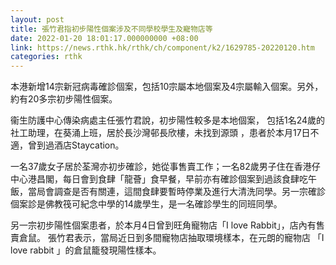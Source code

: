 ```yaml
---
layout: post
title: 張竹君指初步陽性個案涉及不同學校學生及寵物店等
date: 2022-01-20 18:01:17.000000000 +08:00
link: https://news.rthk.hk/rthk/ch/component/k2/1629785-20220120.htm
categories: rthk
---
```


本港新增14宗新冠病毒確診個案，包括10宗屬本地個案及4宗屬輸入個案。另外，約有20多宗初步陽性個案。

衞生防護中心傳染病處主任張竹君說，初步陽性較多是本地個案， 包括1名24歲的社工助理，在葵涌上班，居於長沙灣邨長欣樓，未找到源頭 ，患者於本月17日不適，曾到過酒店Staycation。

一名37歲女子居於荃灣亦初步確診，她從事售賣工作；一名82歲男子住在香港仔中心港昌閣，每日會到食肆「龍薈」食早餐，早前亦有確診個案到過該食肆吃午飯，當局會調查是否有關連，這間食肆要暫時停業及進行大清洗同學。另一宗確診個案診是佛教筏可紀念中學的14歲學生，是一名確診學生的同班同學。

另一宗初步陽性個案患者，於本月4日曾到旺角寵物店「I love Rabbit」，店內有售賣倉鼠。 張竹君表示，當局近日到多間寵物店抽取環境樣本，在元朗的寵物店 「I love rabbit 」的倉鼠籠發現陽性樣本。
